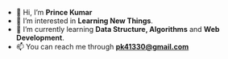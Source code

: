 - 👋 Hi, I’m **Prince Kumar**
- 👀 I’m interested in **Learning New Things**.
- 🌱 I’m currently learning **Data Structure, Algorithms** and **Web Development**.
- 📫 You can reach me through **pk41330@gmail.com**

<!---
princekumar21/princekumar21 is a ✨ special ✨ repository because its `README.md` (this file) appears on your GitHub profile.
You can click the Preview link to take a look at your changes.
--->
